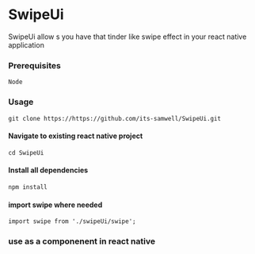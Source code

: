# SwipeUi
SwipeUi allow s you have that tinder like swipe effect in your react native application

### Prerequisites

```
Node
```

### Usage

```
git clone https://https://github.com/its-samwell/SwipeUi.git
```
#### Navigate to existing react native project

```
cd SwipeUi
```
#### Install all dependencies

```
npm install
```

#### import swipe where needed

```
import swipe from './swipeUi/swipe';
```

### use as a  componenent in react native



